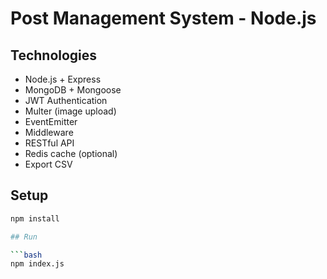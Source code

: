 # Post Management System - Node.js

## Technologies
- Node.js + Express
- MongoDB + Mongoose
- JWT Authentication
- Multer (image upload)
- EventEmitter
- Middleware
- RESTful API
- Redis cache (optional)
- Export CSV

## Setup

```bash
npm install

## Run

```bash
npm index.js
